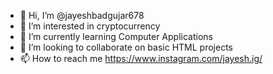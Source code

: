 - 👋 Hi, I’m @jayeshbadgujar678
- 👀 I’m interested in cryptocurrency
- 🌱 I’m currently learning Computer Applications
- 💞️ I’m looking to collaborate on basic HTML projects
- 📫 How to reach me https://www.instagram.com/jayesh.ig/

<!---
jayeshbadgujar678/jayeshbadgujar678 is a ✨ special ✨ repository because its `README.md` (this file) appears on your GitHub profile.
You can click the Preview link to take a look at your changes.
--->
